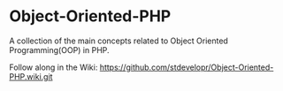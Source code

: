 # Object-Oriented-PHP
A collection of the main concepts related to Object Oriented Programming(OOP) in PHP.

Follow along in the Wiki:
https://github.com/stdevelopr/Object-Oriented-PHP.wiki.git
